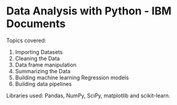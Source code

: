 # Data Analysis with Python - IBM Documents
Topics covered:

1) Importing Datasets
2) Cleaning the Data
3) Data frame manipulation
4) Summarizing the Data
5) Building machine learning Regression models
6) Building data pipelines
 
Libraries used: Pandas, NumPy, SciPy, matplotlib and scikit-learn.
